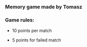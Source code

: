 ### Memory game made by Tomasz

### Game rules:

- 10 points per match

* 5 points for failed match
